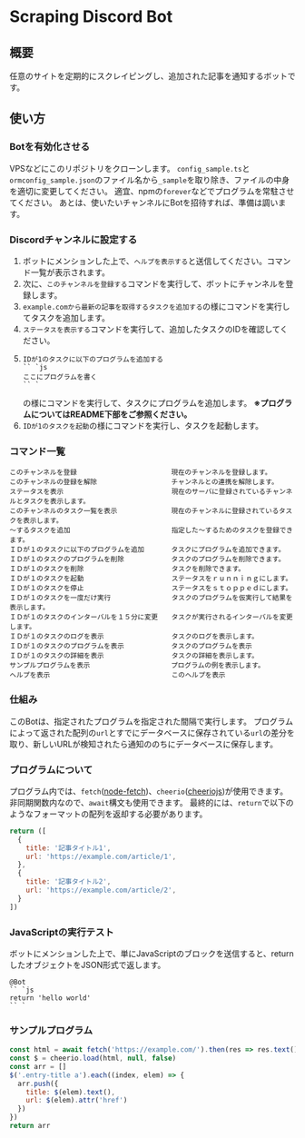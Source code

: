 # Scraping Discord Bot

## 概要

任意のサイトを定期的にスクレイピングし、追加された記事を通知するボットです。

## 使い方

### Botを有効化させる

VPSなどにこのリポジトリをクローンします。
`config_sample.ts`と`ormconfig_sample.json`のファイル名から`_sample`を取り除き、ファイルの中身を適切に変更してください。
適宜、npmの`forever`などでプログラムを常駐させてください。
あとは、使いたいチャンネルにBotを招待すれば、準備は調います。


### Discordチャンネルに設定する

1. ボットにメンションした上で、`ヘルプを表示する`と送信してください。コマンド一覧が表示されます。
2. 次に、`このチャンネルを登録する`コマンドを実行して、ボットにチャンネルを登録します。
3. `example.comから最新の記事を取得するタスクを追加する`の様にコマンドを実行してタスクを追加します。
4. `ステータスを表示する`コマンドを実行して、追加したタスクのIDを確認してください。
5. ```
   IDが1のタスクに以下のプログラムを追加する
   `` `js
   ここにプログラムを書く
   `` `
   ```
   の様にコマンドを実行して、タスクにプログラムを追加します。
   **※プログラムについてはREADME下部をご参照ください。**
6. `IDが1のタスクを起動`の様にコマンドを実行し、タスクを起動します。


### コマンド一覧

```
このチャンネルを登録　　　　　　　　　　　　　　現在のチャンネルを登録します。
このチャンネルの登録を解除　　　　　　　　　　　チャンネルとの連携を解除します。
ステータスを表示　　　　　　　　　　　　　　　　現在のサーバに登録されているチャンネルとタスクを表示します。
このチャンネルのタスク一覧を表示　　　　　　　　現在のチャンネルに登録されているタスクを表示します。
〜するタスクを追加　　　　　　　　　　　　　　　指定した〜するためのタスクを登録できます。
ＩＤが１のタスクに以下のプログラムを追加　　　　タスクにプログラムを追加できます。
ＩＤが１のタスクのプログラムを削除　　　　　　　タスクのプログラムを削除できます。
ＩＤが１のタスクを削除　　　　　　　　　　　　　タスクを削除できます。
ＩＤが１のタスクを起動　　　　　　　　　　　　　ステータスをｒｕｎｎｉｎｇにします。
ＩＤが１のタスクを停止　　　　　　　　　　　　　ステータスをｓｔｏｐｐｅｄにします。
ＩＤが１のタスクを一度だけ実行　　　　　　　　　タスクのプログラムを仮実行して結果を表示します。
ＩＤが１のタスクのインターバルを１５分に変更　　タスクが実行されるインターバルを変更します。
ＩＤが１のタスクのログを表示　　　　　　　　　　タスクのログを表示します。
ＩＤが１のタスクのプログラムを表示　　　　　　　タスクのプログラムを表示
ＩＤが１のタスクの詳細を表示　　　　　　　　　　タスクの詳細を表示します。
サンプルプログラムを表示　　　　　　　　　　　　プログラムの例を表示します。
ヘルプを表示　　　　　　　　　　　　　　　　　　このヘルプを表示
```

### 仕組み
このBotは、指定されたプログラムを指定された間隔で実行します。
プログラムによって返された配列の`url`とすでにデータベースに保存されている`url`の差分を取り、新しいURLが検知されたら通知ののちにデータベースに保存します。

### プログラムについて
プログラム内では、`fetch`([node-fetch](https://www.npmjs.com/package/node-fetch))、`cheerio`([cheeriojs](https://github.com/cheeriojs/cheerio))が使用できます。非同期関数内なので、`await`構文も使用できます。
最終的には、`return`で以下のようなフォーマットの配列を返却する必要があります。

```js
return ([
  {
    title: '記事タイトル1',
    url: 'https://example.com/article/1',
  },
  {
    title: '記事タイトル2',
    url: 'https://example.com/article/2',
  }
])
```

### JavaScriptの実行テスト
ボットにメンションした上で、単にJavaScriptのブロックを送信すると、returnしたオブジェクトをJSON形式で返します。
```
@Bot
`` `js
return 'hello world'
`` `
```

### サンプルプログラム
```js
const html = await fetch('https://example.com/').then(res => res.text())
const $ = cheerio.load(html, null, false)
const arr = []
$('.entry-title a').each((index, elem) => {
  arr.push({
    title: $(elem).text(),
    url: $(elem).attr('href')
  })
})
return arr
```